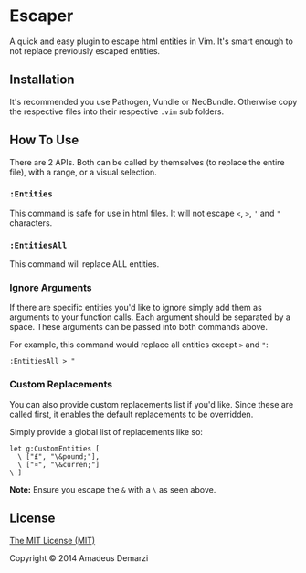 # Escaper

A quick and easy plugin to escape html entities in Vim.  It's smart enough to
not replace previously escaped entities.


## Installation

It's recommended you use Pathogen, Vundle or NeoBundle.  Otherwise copy the
respective files into their respective `.vim` sub folders.


## How To Use

There are 2 APIs. Both can be called by themselves (to replace the entire
file), with a range, or a visual selection.


### `:Entities`

This command is safe for use in html files. It will not escape `<`, `>`, `'`
and `"` characters.


### `:EntitiesAll`

This command will replace ALL entities.


### Ignore Arguments

If there are specific entities you'd like to ignore simply add them as
arguments to your function calls.  Each argument should be separated by a
space.  These arguments can be passed into both commands above.

For example, this command would replace all entities except `>` and `"`:

```
:EntitiesAll > "
```


### Custom Replacements

You can also provide custom replacements list if you'd like.  Since these are
called first, it enables the default replacements to be overridden.

Simply provide a global list of replacements like so:

```
let g:CustomEntities [
  \ ["£", "\&pound;"],
  \ ["¤", "\&curren;"]
\ ]
```

**Note:** Ensure you escape the `&` with a `\` as seen above.


## License

[The MIT License (MIT)](http://opensource.org/licenses/MIT)

Copyright &copy; 2014 Amadeus Demarzi
